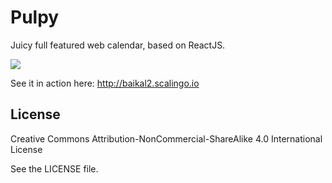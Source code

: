 # Pulpy

Juicy full featured web calendar, based on ReactJS.

![](http://netgusto.com/images/screenshot-pulpy-calendar.png)

See it in action here: http://baikal2.scalingo.io

## License

Creative Commons Attribution-NonCommercial-ShareAlike 4.0 International License

See the LICENSE file.
